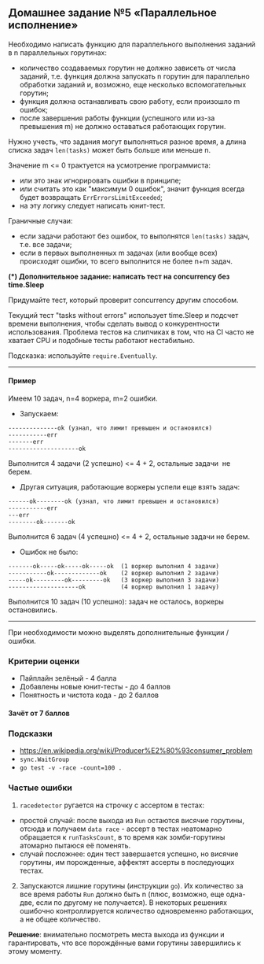 ## Домашнее задание №5 «Параллельное исполнение»
Необходимо написать функцию для параллельного выполнения заданий в n параллельных горутинах:
* количество создаваемых горутин не должно зависеть от числа заданий, т.е. функция должна запускать n горутин для параллельно обработки заданий и, возможно, еще несколько вспомогательных горутин;
* функция должна останавливать свою работу, если произошло m ошибок;
* после завершения работы функции (успешного или из-за превышения m) не должно оставаться работающих горутин.

Нужно учесть, что задания могут выполняться разное время, а длина списка задач
`len(tasks)` может быть больше или меньше n.

Значение m <= 0 трактуется на усмотрение программиста:
- или это знак игнорировать ошибки в принципе;
- или считать это как "максимум 0 ошибок", значит функция всегда будет возвращать
`ErrErrorsLimitExceeded`;
- на эту логику следует написать юнит-тест.

Граничные случаи:
* если задачи работают без ошибок, то выполнятся `len(tasks)` задач, т.е. все задачи;
* если в первых выполненных m задачах (или вообще всех) происходят ошибки, то всего выполнится не более n+m задач.


**(*) Дополнительное задание: написать тест на concurrency без time.Sleep**

Придумайте тест, который проверит concurrency другим способом.

Текущий тест "tasks without errors" использует time.Sleep и подсчет времени выполнения, чтобы сделать вывод о конкурентности использования. Проблема тестов на слипчиках в том, что на CI часто не хватает CPU и подобные тесты работают нестабильно.

Подсказка: используйте `require.Eventually`.

---
#### Пример
Имеем 10 задач, n=4 воркера, m=2 ошибки.
- Запускаем:
```
--------------ok (узнал, что лимит превышен и остановился)
-----------err
-------err
--------------------ok
```
Выполнится 4 задачи (2 успешно) <= 4 + 2, остальные задачи  не берем.

- Другая ситуация, работающие воркеры успели еще взять задач:
```
------ok--------ok (узнал, что лимит превышен и остановился)
-----------err
---err
--------ok-------ok
```
Выполнится 6 задач (4 успешно) <= 4 + 2, остальные задачи не берем.

- Ошибок не было:
```
-------ok-----ok-----ok-----ok  (1 воркер выполнил 4 задачи)
-----------ok-------------ok    (2 воркер выполнил 2 задачи)
-----ok---------ok---------ok   (3 воркер выполнил 3 задачи)
--------------------ok          (4 воркер выполнил 1 задачу)
```
Выполнится 10 задач (10 успешно): задач не осталось, воркеры остановились.

---

При необходимости можно выделять дополнительные функции / ошибки.

### Критерии оценки
- Пайплайн зелёный - 4 балла
- Добавлены новые юнит-тесты - до 4 баллов
- Понятность и чистота кода - до 2 баллов

#### Зачёт от 7 баллов

### Подсказки
- https://en.wikipedia.org/wiki/Producer%E2%80%93consumer_problem
- `sync.WaitGroup`
- `go test -v -race -count=100 .`

### Частые ошибки
1) `racedetector` ругается на строчку с ассертом в тестах:
- простой случай: после выхода из `Run` остаются висячие горутины, отсюда и получаем `data race` -
ассерт в тестах неатомарно обращается к `runTasksCount`, в то время как зомби-горутины атомарно пытаюся её поменять.
- случай посложнее: один тест завершается успешно, но висячие горутины, им порожденные, аффектят ассерты в
последующих тестах.
2) Запускаются лишние горутины (инструкции `go`). Их количество за все время работы `Run` должно быть n (плюс, возможно, еще одна-две, если по другому не получается). В некоторых решениях ошибочно контроллируется количество одновременно работающих, а не общее количество.

**Решение**: внимательно посмотреть места выхода из функции и гарантировать, что все порождённые вами горутины
завершились к этому моменту.
